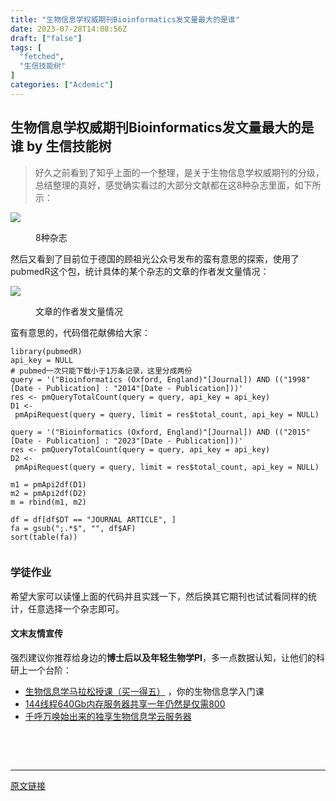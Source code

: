 ```yaml
---
title: "生物信息学权威期刊Bioinformatics发文量最大的是谁"
date: 2023-07-28T14:08:56Z
draft: ["false"]
tags: [
  "fetched",
  "生信技能树"
]
categories: ["Acdemic"]
---
```

生物信息学权威期刊Bioinformatics发文量最大的是谁 by 生信技能树
------
<div><section data-tool="mdnice编辑器" data-website="https://www.mdnice.com"><blockquote data-tool="mdnice编辑器"><p>好久之前看到了知乎上面的一个整理，是关于生物信息学权威期刊的分级，总结整理的真好，感觉确实看过的大部分文献都在这8种杂志里面，如下所示：</p></blockquote><p><img data-galleryid="" data-ratio="1.8907407407407408" data-s="300,640" data-src="https://mmbiz.qpic.cn/mmbiz_png/cZNhZQ6j4wzXs0bgNGDLbicyyURS5rkMBwAGylldSib3VbCJQUFdC4FENtpfaK89u76icV1YQxkpxIlmQWk1tF0wg/640?wx_fmt=png" data-type="png" data-w="1080" src="https://mmbiz.qpic.cn/mmbiz_png/cZNhZQ6j4wzXs0bgNGDLbicyyURS5rkMBwAGylldSib3VbCJQUFdC4FENtpfaK89u76icV1YQxkpxIlmQWk1tF0wg/640?wx_fmt=png"></p><figure data-tool="mdnice编辑器"><figcaption>8种杂志</figcaption></figure><p data-tool="mdnice编辑器">然后又看到了目前位于德国的顾祖光公众号发布的蛮有意思的探索，使用了pubmedR这个包，统计具体的某个杂志的文章的作者发文量情况：</p><p><img data-galleryid="" data-ratio="0.6911764705882353" data-s="300,640" data-src="https://mmbiz.qpic.cn/mmbiz_png/cZNhZQ6j4wzXs0bgNGDLbicyyURS5rkMBpicwJMEU3fufMxkF61gH3JPTBrmO4O0U4OYIRhDLmniczGN5j0HtVo4Q/640?wx_fmt=png" data-type="png" data-w="1088" src="https://mmbiz.qpic.cn/mmbiz_png/cZNhZQ6j4wzXs0bgNGDLbicyyURS5rkMBpicwJMEU3fufMxkF61gH3JPTBrmO4O0U4OYIRhDLmniczGN5j0HtVo4Q/640?wx_fmt=png"></p><figure data-tool="mdnice编辑器"><figcaption>文章的作者发文量情况</figcaption></figure><p data-tool="mdnice编辑器">蛮有意思的，代码借花献佛给大家：</p><pre data-tool="mdnice编辑器"><span></span><code><span>library</span>(pubmedR)<br>api_key = <span>NULL</span><br><span># pubmed一次只能下载小于1万条记录，这里分成两份</span><br>query = <span>'("Bioinformatics (Oxford, England)"[Journal]) AND (("1998"[Date - Publication] : "2014"[Date - Publication]))'</span><br>res &lt;- pmQueryTotalCount(query = query, api_key = api_key)<br>D1 &lt;- pmApiRequest(query = query, limit = res$total_count, api_key = <span>NULL</span>)<br><br>query = <span>'("Bioinformatics (Oxford, England)"[Journal]) AND (("2015"[Date - Publication] : "2023"[Date - Publication]))'</span><br>res &lt;- pmQueryTotalCount(query = query, api_key = api_key)<br>D2 &lt;- pmApiRequest(query = query, limit = res$total_count, api_key = <span>NULL</span>)<br><br>m1 = pmApi2df(D1)<br>m2 = pmApi2df(D2)<br>m = rbind(m1, m2)<br><br>df = df[df$DT == <span>"JOURNAL ARTICLE"</span>, ]<br>fa = gsub(<span>";.*$"</span>, <span>""</span>, df$AF)<br>sort(table(fa))<br><br></code></pre><h3 data-tool="mdnice编辑器"><span></span>学徒作业<span></span></h3><p data-tool="mdnice编辑器">希望大家可以读懂上面的代码并且实践一下，然后换其它期刊也试试看同样的统计，任意选择一个杂志即可。</p></section><h4 data-tool="mdnice编辑器">文末友情宣传</h4><p data-tool="mdnice编辑器">强烈建议你推荐给身边的<strong>博士后以及年轻生物学PI</strong>，多一点数据认知，让他们的科研上一个台阶：</p><ul data-tool="mdnice编辑器"><li><section><a target="_blank" href="http://mp.weixin.qq.com/s?__biz=MzAxMDkxODM1Ng==&amp;mid=2247523501&amp;idx=1&amp;sn=08ba40250a2c2da72d324e985b1692c1&amp;chksm=9b4bdc16ac3c55008ba185e92683e24c80f258c3ad385ba6fb44746ecc75eaa7276eaeff8631&amp;scene=21#wechat_redirect" textvalue="生物信息学马拉‍松授课（买一得五）" linktype="text" imgurl="" imgdata="null" data-itemshowtype="0" tab="innerlink" data-linktype="2">生物信息学马拉松授课（买一得五）</a> ，你的生物信息学入门课</section></li><li><section><a target="_blank" href="http://mp.weixin.qq.com/s?__biz=MzAxMDkxODM1Ng==&amp;mid=2247522831&amp;idx=2&amp;sn=1744efdf428465425a145ff3a982198b&amp;chksm=9b4bdab4ac3c53a28fbecbbff4f254f470b54a7a20468bb753b295b930315e1ec45bcbabc10b&amp;scene=21#wechat_redirect" textvalue="144线程640Gb内存服务器共享一年‍仍然是仅需800" linktype="text" imgurl="" imgdata="null" data-itemshowtype="0" tab="innerlink" data-linktype="2" hasload="1">144线程640Gb内存服务器共享一年仍然是仅需800</a></section></li><li><section><a target="_blank" href="http://mp.weixin.qq.com/s?__biz=MzAxMDkxODM1Ng==&amp;mid=2247519765&amp;idx=1&amp;sn=ce5a8c8182f854c88043059f8c2cb9ff&amp;chksm=9b4bceaeac3c47b88c19941d43dbb1401f3a92206481a0afc41159927868199643f795d62a7e&amp;scene=21#wechat_redirect" textvalue="千呼万唤始出来的独享生物信息学云服务器" linktype="text" imgurl="" imgdata="null" data-itemshowtype="0" tab="innerlink" data-linktype="2" hasload="1">千呼万唤始出来的独享生物信息学云服务器</a></section></li></ul><p><br></p><p><br></p><p><mp-style-type data-value="3"></mp-style-type></p></div>  
<hr>
<a href="https://mp.weixin.qq.com/s/wZ4JRxU5n2Nr2E9tby1tpQ",target="_blank" rel="noopener noreferrer">原文链接</a>
